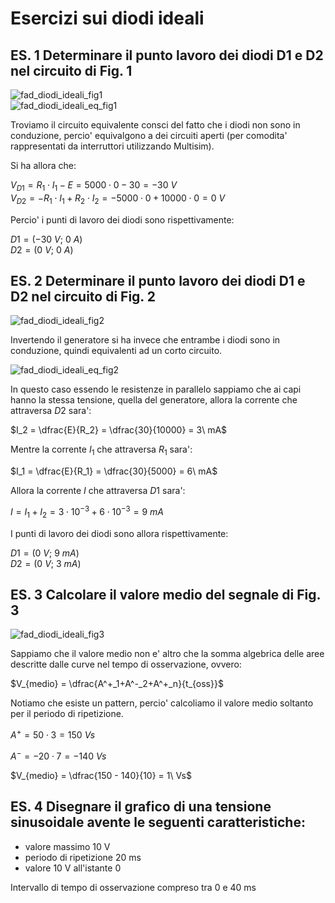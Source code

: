 # Esercizi sui diodi ideali  

## ES. 1 Determinare il punto lavoro dei diodi D1 e D2 nel circuito di Fig. 1  

![fad_diodi_ideali_fig1](https://user-images.githubusercontent.com/7195133/236326678-6f5e4a0c-a812-4e90-9e7f-616077812b81.jpg)  
![fad_diodi_ideali_eq_fig1](https://user-images.githubusercontent.com/7195133/236333191-a9175a9f-6e27-418e-a1f3-db664294254b.jpg)  

Troviamo il circuito equivalente consci del fatto che i diodi non sono in conduzione, percio' equivalgono a dei circuiti aperti (per comodita' rappresentati da interruttori utilizzando Multisim).  

Si ha allora che:  

$V_{D1} = R_1 \cdot I_1 - E = 5000 \cdot 0 -30 = -30\ V$  
$V_{D2} = - R_1 \cdot I_1 + R_2 \cdot I_2 = - 5000 \cdot 0 + 10000 \cdot 0 = 0\ V$  

Percio' i punti di lavoro dei diodi sono rispettivamente:  

$D1 = (-30\ V;\ 0\ A)$  
$D2 = (0\ V;\ 0\ A)$  

## ES. 2 Determinare il punto lavoro dei diodi D1 e D2 nel circuito di Fig. 2  

![fad_diodi_ideali_fig2](https://user-images.githubusercontent.com/7195133/236328008-aed87f49-46f4-45b2-b0de-ca62c7003fbb.jpg)  

Invertendo il generatore si ha invece che entrambe i diodi sono in conduzione, quindi equivalenti ad un corto circuito.  

![fad_diodi_ideali_eq_fig2](https://user-images.githubusercontent.com/7195133/236611683-3600f61e-55f3-471c-9676-f10f4e7f2f45.jpg)  

In questo caso essendo le resistenze in parallelo sappiamo che ai capi hanno la stessa tensione, quella del generatore, allora la corrente che attraversa $D2$ sara':  

$I_2 = \dfrac{E}{R_2} = \dfrac{30}{10000} = 3\ mA$  

Mentre la corrente $I_1$ che attraversa $R_1$ sara':  

$I_1 = \dfrac{E}{R_1} = \dfrac{30}{5000} = 6\ mA$  

Allora la corrente $I$ che attraversa $D1$ sara':  

$I = I_1 + I_2 = 3 \cdot 10^{-3} + 6 \cdot 10^{-3} = 9\ mA$  

I punti di lavoro dei diodi sono allora rispettivamente:  

$D1 = (0\ V;\ 9\ mA)$  
$D2 = (0\ V;\ 3\ mA)$  

## ES. 3 Calcolare il valore medio del segnale di Fig. 3  

![fad_diodi_ideali_fig3](https://user-images.githubusercontent.com/7195133/236328108-4e7c31a2-0993-4fe9-b425-51d1ece662c6.jpg)  

Sappiamo che il valore medio non e' altro che la somma algebrica delle aree descritte dalle curve nel tempo di osservazione, ovvero:  

$V_{medio} = \dfrac{A^+_1+A^-_2+A^+_n}{t_{oss}}$  

Notiamo che esiste un pattern, percio' calcoliamo il valore medio soltanto per il periodo di ripetizione.  

$A^+ = 50 \cdot 3 = 150\ Vs$  

$A^- = -20 \cdot 7 = -140\ Vs$  

$V_{medio} = \dfrac{150 - 140}{10} = 1\ Vs$  

## ES. 4 Disegnare il grafico di una tensione sinusoidale avente le seguenti caratteristiche:  

- valore massimo 10 V
- periodo di ripetizione 20 ms
- valore 10 V all'istante 0

Intervallo di tempo di osservazione compreso tra 0 e 40 ms